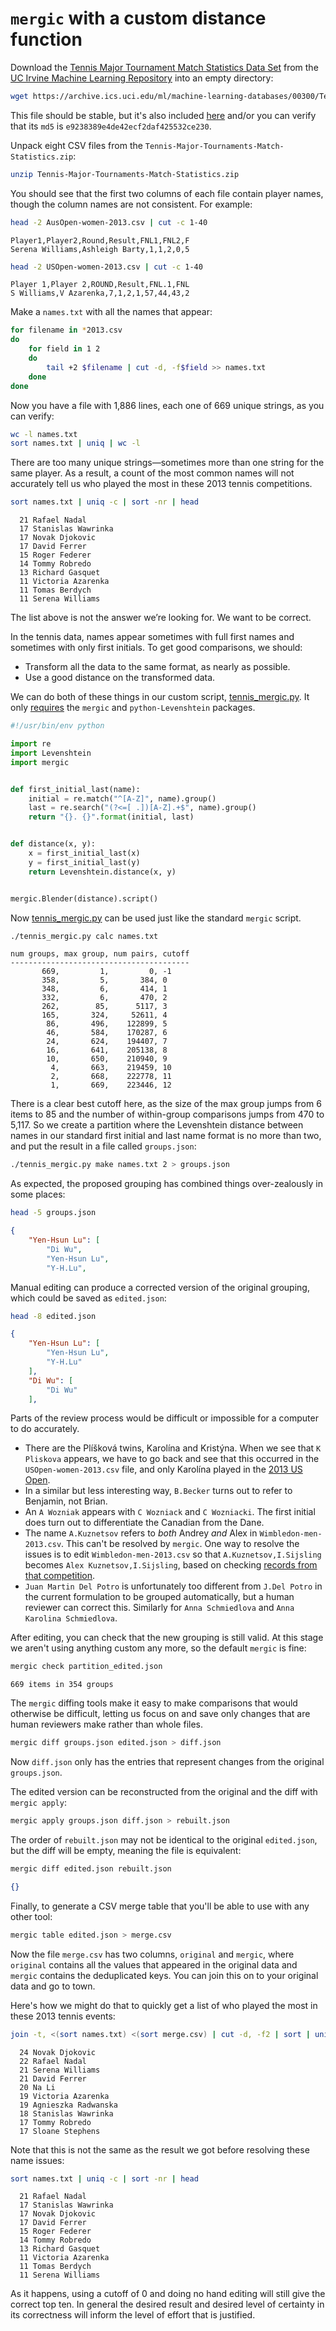 # `mergic` with a custom distance function


Download the [Tennis Major Tournament Match Statistics Data Set](https://archive.ics.uci.edu/ml/datasets/Tennis+Major+Tournament+Match+Statistics) from the [UC Irvine Machine Learning Repository](https://archive.ics.uci.edu/ml/) into an empty directory:

```bash
wget https://archive.ics.uci.edu/ml/machine-learning-databases/00300/Tennis-Major-Tournaments-Match-Statistics.zip
```

This file should be stable, but it's also included [here](Tennis-Major-Tournaments-Match-Statistics.zip) and/or you can verify that its `md5` is `e9238389e4de42ecf2daf425532ce230`.


Unpack eight CSV files from the `Tennis-Major-Tournaments-Match-Statistics.zip`:

```bash
unzip Tennis-Major-Tournaments-Match-Statistics.zip
```


You should see that the first two columns of each file contain player names, though the column names are not consistent. For example:

```bash
head -2 AusOpen-women-2013.csv | cut -c 1-40
```

```text
Player1,Player2,Round,Result,FNL1,FNL2,F
Serena Williams,Ashleigh Barty,1,1,2,0,5
```

```bash
head -2 USOpen-women-2013.csv | cut -c 1-40
```

```text
Player 1,Player 2,ROUND,Result,FNL.1,FNL
S Williams,V Azarenka,7,1,2,1,57,44,43,2
```


Make a `names.txt` with all the names that appear:

```bash
for filename in *2013.csv
do
    for field in 1 2
    do
        tail +2 $filename | cut -d, -f$field >> names.txt
    done
done
```


Now you have a file with 1,886 lines, each one of 669 unique strings, as you can verify:

```bash
wc -l names.txt
sort names.txt | uniq | wc -l
```

There are too many unique strings—sometimes more than one string for the same player. As a result, a count of the most common names will not accurately tell us who played the most in these 2013 tennis competitions.


```bash
sort names.txt | uniq -c | sort -nr | head
```

```text
  21 Rafael Nadal
  17 Stanislas Wawrinka
  17 Novak Djokovic
  17 David Ferrer
  15 Roger Federer
  14 Tommy Robredo
  13 Richard Gasquet
  11 Victoria Azarenka
  11 Tomas Berdych
  11 Serena Williams
```

The list above is not the answer we’re looking for. We want to be correct.


In the tennis data, names appear sometimes with full first names and sometimes with only first initials. To get good comparisons, we should:

 * Transform all the data to the same format, as nearly as possible.
 * Use a good distance on the transformed data.

We can do both of these things in our custom script, [tennis_mergic.py](tennis_mergic.py). It only [requires](requirements.txt) the `mergic` and `python-Levenshtein` packages.

```python
#!/usr/bin/env python

import re
import Levenshtein
import mergic


def first_initial_last(name):
    initial = re.match("^[A-Z]", name).group()
    last = re.search("(?<=[ .])[A-Z].+$", name).group()
    return "{}. {}".format(initial, last)


def distance(x, y):
    x = first_initial_last(x)
    y = first_initial_last(y)
    return Levenshtein.distance(x, y)


mergic.Blender(distance).script()
```


Now [tennis_mergic.py](tennis_mergic.py) can be used just like the standard `mergic` script.

```bash
./tennis_mergic.py calc names.txt
```

```text
num groups, max group, num pairs, cutoff
----------------------------------------
       669,         1,         0, -1
       358,         5,       384, 0
       348,         6,       414, 1
       332,         6,       470, 2
       262,        85,      5117, 3
       165,       324,     52611, 4
        86,       496,    122899, 5
        46,       584,    170287, 6
        24,       624,    194407, 7
        16,       641,    205138, 8
        10,       650,    210940, 9
         4,       663,    219459, 10
         2,       668,    222778, 11
         1,       669,    223446, 12
```

There is a clear best cutoff here, as the size of the max group jumps from 6 items to 85 and the number of within-group comparisons jumps from 470 to 5,117. So we create a partition where the Levenshtein distance between names in our standard first initial and last name format is no more than two, and put the result in a file called `groups.json`:

```bash
./tennis_mergic.py make names.txt 2 > groups.json
```

As expected, the proposed grouping has combined things over-zealously in some places:

```bash
head -5 groups.json
```

```json
{
    "Yen-Hsun Lu": [
        "Di Wu",
        "Yen-Hsun Lu",
        "Y-H.Lu",
```


Manual editing can produce a corrected version of the original grouping, which could be saved as `edited.json`:

```bash
head -8 edited.json
```

```json
{
    "Yen-Hsun Lu": [
        "Yen-Hsun Lu",
        "Y-H.Lu"
    ],
    "Di Wu": [
        "Di Wu"
    ],
```

Parts of the review process would be difficult or impossible for a computer to do accurately.

 * There are the Plíšková twins, Karolína and Kristýna. When we see that `K Pliskova` appears, we have to go back and see that this occurred in the `USOpen-women-2013.csv` file, and only Karolína played in the [2013 US Open](http://en.wikipedia.org/wiki/2013_US_Open_%E2%80%93_Women%27s_Singles).
 * In a similar but less interesting way, `B.Becker` turns out to refer to Benjamin, not Brian.
 * An `A Wozniak` appears with `C Wozniack` and `C Wozniacki`. The first initial does turn out to differentiate the Canadian from the Dane.
 * The name `A.Kuznetsov` refers to *both* Andrey *and* Alex in `Wimbledon-men-2013.csv`. This can't be resolved by `mergic`. One way to resolve the issues is to edit `Wimbledon-men-2013.csv` so that `A.Kuznetsov,I.Sijsling` becomes `Alex Kuznetsov,I.Sijsling`, based on checking [records from that competition](http://en.wikipedia.org/wiki/2013_Wimbledon_Championships_%E2%80%93_Men%27s_Singles).
 * `Juan Martin Del Potro` is unfortunately too different from `J.Del Potro` in the current formulation to be grouped automatically, but a human reviewer can correct this. Similarly for `Anna Schmiedlova` and `Anna Karolina Schmiedlova`.


After editing, you can check that the new grouping is still valid. At this stage we aren't using anything custom any more, so the default `mergic` is fine:

```bash
mergic check partition_edited.json
```

```text
669 items in 354 groups
```

The `mergic` diffing tools make it easy to make comparisons that would otherwise be difficult, letting us focus on and save only changes that are human reviewers make rather than whole files.


```bash
mergic diff groups.json edited.json > diff.json
```

Now `diff.json` only has the entries that represent changes from the original `groups.json`.

The edited version can be reconstructed from the original and the diff with `mergic apply`:

```bash
mergic apply groups.json diff.json > rebuilt.json
```

The order of `rebuilt.json` may not be identical to the original `edited.json`, but the diff will be empty, meaning the file is equivalent:

```bash
mergic diff edited.json rebuilt.json
```

```json
{}
```

Finally, to generate a CSV merge table that you'll be able to use with any other tool:

```bash
mergic table edited.json > merge.csv
```

Now the file `merge.csv` has two columns, `original` and `mergic`, where `original` contains all the values that appeared in the original data and `mergic` contains the deduplicated keys. You can join this on to your original data and go to town.

Here's how we might do that to quickly get a list of who played the most in these 2013 tennis events:

```bash
join -t, <(sort names.txt) <(sort merge.csv) | cut -d, -f2 | sort | uniq -c | sort -nr | head
```

```text
  24 Novak Djokovic
  22 Rafael Nadal
  21 Serena Williams
  21 David Ferrer
  20 Na Li
  19 Victoria Azarenka
  19 Agnieszka Radwanska
  18 Stanislas Wawrinka
  17 Tommy Robredo
  17 Sloane Stephens
```

Note that this is not the same as the result we got before resolving these name issues:

```bash
sort names.txt | uniq -c | sort -nr | head
```

```text
  21 Rafael Nadal
  17 Stanislas Wawrinka
  17 Novak Djokovic
  17 David Ferrer
  15 Roger Federer
  14 Tommy Robredo
  13 Richard Gasquet
  11 Victoria Azarenka
  11 Tomas Berdych
  11 Serena Williams
```

As it happens, using a cutoff of 0 and doing no hand editing will still give the correct top ten. In general the desired result and desired level of certainty in its correctness will inform the level of effort that is justified.
